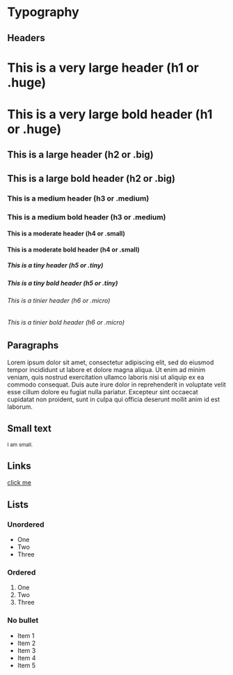 # Typography

## Headers

<h1>This is a very large header (h1 or .huge)</h1>
<h1 class="bold">This is a very large bold header (h1 or .huge)</h1>

<h2>This is a large header (h2 or .big)</h2>
<h2 class="bold">This is a large bold header (h2 or .big)</h2>

<h3>This is a medium header (h3 or .medium)</h3>
<h3 class="bold">This is a medium bold header (h3 or .medium)</h3>

<h4>This is a moderate header (h4 or .small)</h4>
<h4 class="bold">This is a moderate bold header (h4 or .small)</h4>

<h5>This is a tiny header (h5 or .tiny)</h5>
<h5 class="bold">This is a tiny bold header (h5 or .tiny)</h5>

<h6>This is a tinier header (h6 or .micro)</h6>
<h6 class="bold">This is a tinier bold header (h6 or .micro)</h6>

## Paragraphs

Lorem ipsum dolor sit amet, consectetur adipiscing elit, sed do eiusmod tempor incididunt ut
labore et dolore magna aliqua. Ut enim ad minim veniam, quis nostrud exercitation ullamco
laboris nisi ut aliquip ex ea commodo consequat. Duis aute irure dolor in reprehenderit in
voluptate velit esse cillum dolore eu fugiat nulla pariatur. Excepteur sint occaecat
cupidatat non proident, sunt in culpa qui officia deserunt mollit anim id est laborum.

## Small text

<small>I am small.</small>

## Links

[click me](https://www.uniprot.org)

## Lists

### Unordered

- One
- Two
- Three

### Ordered

1. One
2. Two
3. Three

### No bullet

<ul class="no-bullet">
  <li>Item 1</li>
  <li>Item 2</li>
  <li>Item 3</li>
  <li>Item 4</li>
  <li>Item 5</li>
</ul>
